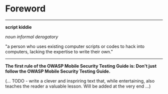 # Foreword

---
**script kiddie**

*noun informal derogatory*

"a person who uses existing computer scripts or codes to hack into computers, lacking the expertise to write their own."

---

**The first rule of the OWASP Mobile Security Testing Guide is: Don't just follow the OWASP Mobile Security Testing Guide.**

(... TODO - write a clever and inspriring text that, while entertaining, also teaches the reader a valuable lesson. Will be added at the very end ...)
